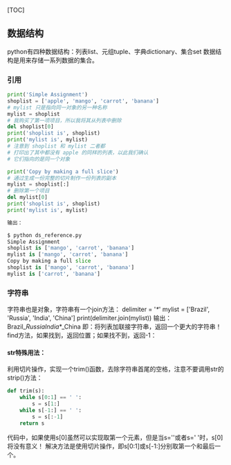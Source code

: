 [TOC]

## 数据结构

python有四种数据结构：列表list、元组tuple、字典dictionary、集合set
数据结构是用来存储一系列数据的集合。


###  引用
``` python
print('Simple Assignment')
shoplist = ['apple', 'mango', 'carrot', 'banana']
# mylist 只是指向同一对象的另一种名称
mylist = shoplist
# 我购买了第一项项目，所以我将其从列表中删除
del shoplist[0]
print('shoplist is', shoplist)
print('mylist is', mylist)
# 注意到 shoplist 和 mylist 二者都
# 打印出了其中都没有 apple 的同样的列表，以此我们确认
# 它们指向的是同一个对象

print('Copy by making a full slice')
# 通过生成一份完整的切片制作一份列表的副本
mylist = shoplist[:]
# 删除第一个项目
del mylist[0]
print('shoplist is', shoplist)
print('mylist is', mylist)

输出：

$ python ds_reference.py
Simple Assignment
shoplist is ['mango', 'carrot', 'banana']
mylist is ['mango', 'carrot', 'banana']
Copy by making a full slice
shoplist is ['mango', 'carrot', 'banana']
mylist is ['carrot', 'banana']

```

### 字符串
字符串也是对象，字符串有一个join方法：
delimiter = '_*_'
mylist = ['Brazil', 'Russia', 'India', 'China']
print(delimiter.join(mylist))
输出：
Brazil_*_Russia_*_India_*_China
即：将列表加联接字符串，返回一个更大的字符串！
find方法，如果找到，返回位置；如果找不到，返回-1：
#### str特殊用法：
利用切片操作，实现一个trim()函数，去除字符串首尾的空格，注意不要调用str的strip()方法：
```python
def trim(s):
    while s[0:1] == ' ':
        s = s[1:]
    while s[-1:] == ' ':
        s = s[:-1]
    return s
```
代码中，如果使用s[0]虽然可以实现取第一个元素，但是当s=''或者s=' '时，s[0]将没有意义！
解决方法是使用切片操作，即s[0:1]或s[-1:]分别取第一个和最后一个。